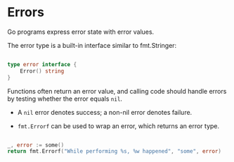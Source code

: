 # Errors

Go programs express error state with error values.

The error type is a built-in interface similar to fmt.Stringer:

```go

type error interface {
    Error() string
}

```

Functions often return an error value, and calling code should handle
errors by testing whether the error equals `nil`.

- A `nil` error denotes success; a non-nil error denotes failure.

- `fmt.Errorf` can be used to wrap an error, which returns an error type.

```go

_, error := some()
return fmt.Errorf("While performing %s, %w happened", "some", error)

```
